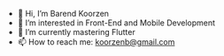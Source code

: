- 👋 Hi, I’m Barend Koorzen
- 👀 I’m interested in Front-End and Mobile Development
- 🌱 I’m currently mastering Flutter
- 📫 How to reach me: koorzenb@gmail.com
